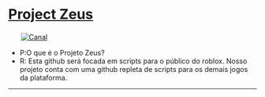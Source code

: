 # [Project Zeus]([https://mboost.me/a/9c2](https://www.youtube.com/@zeus.lua_))

ㅤﾠ[![Canal](https://img.shields.io/badge/Meu_Canal-0096FF?style=for-the-badge&logo=youtube&logoColor=white)](https://www.youtube.com/channel/UCs9XEr23rhFegHb7l4JIDNA?sub_confirmation=1_blank)


- P:O que é o Projeto Zeus? 
- R: Esta github será focada em scripts  para  o público do roblox. Nosso projeto conta com uma github repleta de scripts para os demais jogos da plataforma.
___
